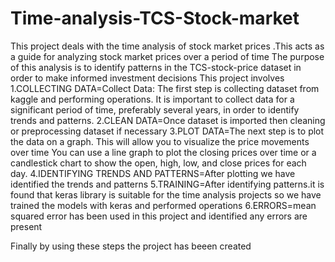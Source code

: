 # Time-analysis-TCS-Stock-market
This project deals with the time analysis of stock market prices .This acts as a guide for analyzing stock market prices over a period of time
The purpose of this analysis is to identify patterns in the TCS-stock-price dataset in order to make informed investment decisions
This project involves
1.COLLECTING DATA=Collect Data: The first step is collecting dataset from kaggle and performing operations.
It is important to collect data for a significant period of time, preferably several years, in order to identify trends and patterns.
2.CLEAN DATA=Once dataset is imported then cleaning or preprocessing dataset if necessary
3.PLOT DATA=The next step is to plot the data on a graph. This will allow you to visualize the price movements over time
You can use a line graph to plot the closing prices over time or a candlestick chart to show the open, high, low, and close prices for each day.
4.IDENTIFYING TRENDS AND PATTERNS=After plotting we have identified the trends and patterns
5.TRAINING=After identifying patterns.it is found that keras library is suitable for the time analysis projects
so we have trained the models with keras and performed operations
6.ERRORS=mean squared error has been used in this project and identified any errors are present

Finally by using these steps the project has beeen created

